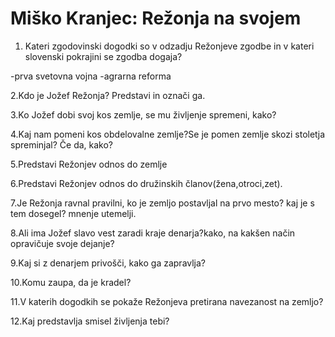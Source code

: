 

# Miško Kranjec: Režonja na svojem

1. Kateri zgodovinski dogodki so v odzadju Režonjeve zgodbe in v kateri slovenski pokrajini se zgodba dogaja?

-prva svetovna vojna
-agrarna reforma

2.Kdo je Jožef Režonja? Predstavi in označi ga.

3.Ko Jožef dobi svoj kos zemlje, se mu življenje spremeni, kako?

4.Kaj nam pomeni kos obdelovalne zemlje?Se je pomen zemlje skozi stoletja spreminjal? Če da, kako?

5.Predstavi Režonjev odnos do zemlje

6.Predstavi Režonjev odnos do družinskih članov(žena,otroci,zet).

7.Je Režonja ravnal pravilni, ko je zemljo postavljal na prvo mesto? kaj je s tem dosegel?
mnenje utemelji.

8.Ali ima Jožef slavo vest zaradi kraje denarja?kako, na kakšen način opravičuje svoje dejanje?

9.Kaj si z denarjem privošči, kako ga zapravlja?

10.Komu zaupa, da je kradel?

11.V katerih dogodkih se pokaže Režonjeva pretirana navezanost na zemljo?

12.Kaj predstavlja smisel življenja tebi?
